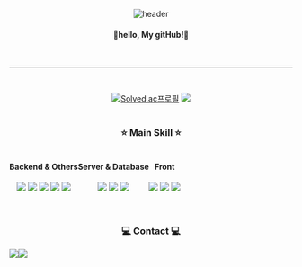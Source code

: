 

<div align="center">

  ![header](https://capsule-render.vercel.app/api?type=Rect&color=000000&text=WELCOME&fontColor=ffd400&animation=twinkling)
  #### 🫧hello, My gitHub!🫧
  <br>
  
-------
<br>

[![Solved.ac프로필](http://mazassumnida.wtf/api/v2/generate_badge?boj=wldbsskfk)](https://solved.ac/wldbsskfk)
<img src="https://github-readme-stats.vercel.app/api/top-langs/?username=JiyunJeong01&layout=compact"><br><br>



### ⭐ Main Skill ⭐
<div style="display:flex; flex-direction:row;">
  <div>
    <h4>Backend & Others</h4>
    <img src="https://img.shields.io/badge/python-3776AB?style=for-the-badge&logo=python&logoColor=white">
    <img src="https://img.shields.io/badge/javascript-F7DF1E?style=for-the-badge&logo=javascript&logoColor=black">
    <img src="https://img.shields.io/badge/node.js-5FA04E?style=for-the-badge&logo=nodedotjs&logoColor=white">
    <img src="https://img.shields.io/badge/express-000000?style=for-the-badge&logo=express&logoColor=white">
    <img src="https://img.shields.io/badge/ejs-B4CA65?style=for-the-badge&logo=ejs&logoColor=white">
  </div>
  <div>
    <h4>Server & Database</h4>
    <img src="https://img.shields.io/badge/ubuntu-E95420?style=for-the-badge&logo=ubuntu&logoColor=white">
    <img src="https://img.shields.io/badge/mysql-4479A1?style=for-the-badge&logo=mysql&logoColor=white">
    <img src="https://img.shields.io/badge/firebase-FFCA28?style=for-the-badge&logo=firebase&logoColor=white">
  </div>
  <div>
    <h4>Front</h4>
    <img src="https://img.shields.io/badge/html5-E34F26?style=for-the-badge&logo=html5&logoColor=white"> 
    <img src="https://img.shields.io/badge/css-1572B6?style=for-the-badge&logo=css3&logoColor=white">
    <img src="https://img.shields.io/badge/bootstrap-7952B3?style=for-the-badge&logo=bootstrap&logoColor=white">
  </div>
</div><br><br>

### 💻 Contact 💻
<div style="display:flex; flex-direction:row;">
    <a href="[notion Blog](https://www.notion.so/eggis/BLOG-ae275cd9d8104c21b2543db4fbce55bb)">
        <img src="https://img.shields.io/badge/Notion-F3F3F3.svg?style=for-the-badge&logo=notion&logoColor=black">
    </a>
    <a href="mailto:stopyun0101@naver.com">
        <img src="https://img.shields.io/badge/Email-green?style=for-the-badge&logo=Naver&logoColor=white"> 
    </a>
</div><br>
    
